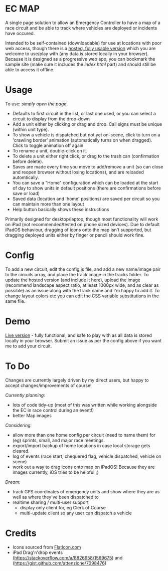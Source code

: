 # EC MAP

A single page solution to allow an Emergency Controller to have a map of a race circuit and be able to track where vehicles are deployed or incidents have occured.

Intended to be self-contained (downloadable) for use at locations with poor web access, though there is a [hosted, fully usable version](https://obm.one/ec_map/) which you are welcome to use/play with (any data is stored locally in your browser). Because it is designed as a progressive web app, you can bookmark the sample site (make sure it includes the _index.html_ part) and should still be able to access it offline.


# Usage

To use: *_simply open the page_*.
- Defaults to first circuit in the list, or last one used, or you can select a circuit to display from the drop-down
- Add a unit either by clicking or drag and drop. Call signs must be unique (within unit type).
- To show a vehicle is dispatched but not yet on-scene, click to turn on a 'crawling border' animation (automatically turns on when dragged). Click to toggle animation off again.
- To rename a unit, double-click on it.
- To delete a unit either right click, or drag to the trash can (confirmation before delete).
- Saves are made every time you move to add/remove a unit (so can close and reopen browser without losing locations), and are reloaded automtically.
- You can save a "Home" configuration which can be loaded at the start of day to show units in default positions (there are confirmations before save or load)
- Saved data (location and 'home' positions) are saved per circuit so you can maintain more than one layout
- Help button basically shows these instructions

Primarily designed for desktop/laptop, though most functionality will work on iPad (not recommended/tested on phone sized devices). Due to default iPadOS behaviour, dragging of icons onto the map isn't supported, but dragging deployed units either by finger or pencil should work fine.


# Config

To add a new circuit, edit the config.js file, and add a new name/image pair to the circuits array, and place the track image in the tracks folder. To update the hosted version (and include it here), upload the image (recommend landscape aspect ratio, at least 1000px wide, and as clear as possible) as an issue along with the track name and I'm happy to add it.
To change layout colors etc you can edit the CSS variable substitutions in the same file.

# Demo

[Live version](https://obm.one/ec_map/) - fully functional, and safe to play with as all data is stored locally in your browser. Submit an issue as per the config above if you want me to add your circuit.

# To Do

Changes are currently largely driven by my direct users, but happy to accept changes/improvements of course!

*Currently planning:*
- lots of code tidy-up (most of this was written while working alongside the EC in race control during an event!)
- better Map images

*Considering:*
- allow more than one home config per circuit (need to name them) for (eg) sprints, small, and major race meetings.
- export/import backup of home locations in case local storage gets cleared.
- log of events (race start, chequered flag, vehicle dispatched, vehicle on scene)
- work out a way to drag icons onto map on iPadOS! Because they are images currently, iOS tries to be helpful ;)

*Dream:*
- track GPS coordinates of emergency units and show where they are as well as where they've been dispatched to
- realtime sharing / multi-user support
    - display only client for, eg Clerk of Course
    - multi-update client so any user can dispatch a vehicle

# Credits

- Icons sourced from [FlatIcon.com](https://www.flaticon.com/)
- iPad Drag'n'drop events (https://stackoverflow.com/a/8826958/1569675) and (https://gist.github.com/attenzione/7098476)
